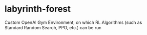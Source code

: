 # labyrinth-forest
Custom OpenAI Gym Environment, on which RL Algorithms (such as Standard Random Search, PPO, etc.) can be run
